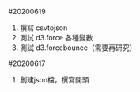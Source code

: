 #20200619
1. 撰寫 csvtojson
2. 測試 d3.force 各種變數
3. 測試 d3.forcebounce（需要再研究）

#20200617 
1. 創建json檔，撰寫開頭
